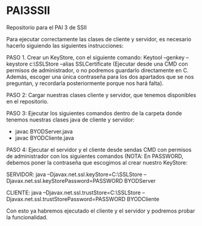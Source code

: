 # PAI3SSII
Repositorio para el PAI 3 de SSII

Para ejecutar correctamente las clases de cliente y servidor, es necesario hacerlo siguiendo las siguientes instrucciones:

PASO 1. Crear un KeyStore, con el siguiente comando: Keytool –genkey –keystore c:\SSLStore –alias SSLCertificate (Ejecutar desde una CMD con permisos de administrador, o no podremos guardarlo directamente en C. Además, escoger una única contraseña para los dos apartados que se nos preguntan, y recordarla posteriormente porque nos hará falta).

PASO 2: Cargar nuestras clases cliente y servidor, que tenemos disponibles en el repositorio.

PASO 3: Ejecutar los siguientes comandos dentro de la carpeta donde tenemos nuestras clases java de cliente y servidor:

* javac BYODServer.java
* javac BYODCliente.java

PASO 4: Ejecutar el servidor y el cliente desde sendas CMD con permisos de administrador con los siguientes comandos (NOTA: En PASSWORD, debemos poner la contraseña que escogimos al crear nuestro KeyStore:

SERVIDOR: java –Djavax.net.ssl.keyStore=C:\SSLStore –Djavax.net.ssl.keyStorePassword=PASSWORD BYODServer

CLIENTE: java –Djavax.net.ssl.trustStore=C:\SSLStore –Djavax.net.ssl.trustStorePassword=PASSWORD BYODCliente

Con esto ya habremos ejecutado el cliente y el servidor y podremos probar la funcionalidad.
